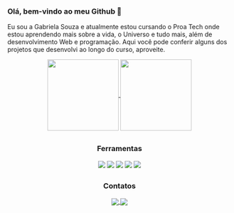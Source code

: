### Olá, bem-vindo ao meu Github 👋

Eu sou a Gabriela Souza e atualmente estou cursando o Proa Tech onde estou aprendendo mais sobre a vida, o Universo e tudo mais, além de desenvolvimento Web e programação.
Aqui você pode conferir alguns dos projetos que desenvolvi ao longo do curso, aproveite.

<div align="center">
  <a href="https://github.com/gabriela4souza">
  <img align="center" height="160" src="https://github-readme-stats.vercel.app/api?username=gabriela4souza&show_icons=true&theme=tokyonight&bg_color=00000000"/>
  <img align="center" height="160" src="https://github-readme-stats.vercel.app/api/top-langs/?username=gabriela4souza&layout=compact&bg_color=00000000&title_color=70a5fd&icon_color=bf91f3&text_color=38bdae"/>
  </a>
</div>

<!-- ## -->

<!-- ![snake svg](https://github.com/gabriela4souza/gabriela4souza/blob/output/github-contribution-grid-snake.svg)  -->

<!-- <picture>
  <source media="(prefers-color-scheme: dark)" srcset="github-snake-dark.svg" />
  <source media="(prefers-color-scheme: light)" srcset="github-snake.svg" />
  <img alt="github-snake" src="github-snake.svg" />
</picture> -->

##
<div align="center">
  <h3>Ferramentas</h3>
  <img align="center" src="https://img.shields.io/badge/Aseprite-FFFFFF?style=for-the-badge&logo=Aseprite&logoColor=#7D929E"/>
  <img align="center" src="https://img.shields.io/badge/Canva-%2300C4CC.svg?style=for-the-badge&logo=Canva&logoColor=white"/>
  <img align="center" src="https://img.shields.io/badge/figma-%23F24E1E.svg?style=for-the-badge&logo=figma&logoColor=white"/> 
  <img align="center" src="https://img.shields.io/badge/Inkscape-e0e0e0?style=for-the-badge&logo=inkscape&logoColor=080A13"/>
  <img align="center" src="https://img.shields.io/badge/Notion-%23000000.svg?style=for-the-badge&logo=notion&logoColor=white"/>  
</div>

##

<div align=center>
  <h3>Contatos</h3>
  <a href="mailto:gabrielaasouza24@gmail.com" target="_blank">
  <img align="center" src="https://img.shields.io/badge/Gmail-D14836?style=for-the-badge&logo=gmail&logoColor=white"/>
  <a href="https://www.linkedin.com/in/gabrielaasouza/" target="_blank">
  <img align="center" src="https://img.shields.io/badge/linkedin-%230077B5.svg?style=for-the-badge&logo=linkedin&logoColor=white"/>
</div>


